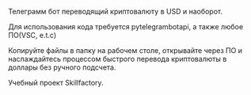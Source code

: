 Телеграмм бот переводящий криптовалюту в USD и наоборот. 

Для использования кода требуется pytelegrambotapi, а также любое ПО(VSC, e.t.c)

Копируйте файлы в папку на рабочем столе, открывайте через ПО и наслаждайтесь процессом быстрого перевода криптовалюты в доллары без ручного подсчета. 

Учебный проект Skillfactory. 
